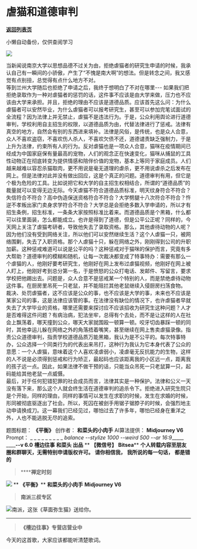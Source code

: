 # 虐猫和道德审判

[**返回列表页**](/gzh/槽边往事)

小懒自动备份，仅供查阅学习

![](https://mmbiz.qpic.cn/mmbiz_jpg/Ia6gU9JNtkpx8ibHOftNhJHYh3ynvFcyz3ib57vyCicNibeib2G7YjC3VicomuGBctfqloUg6ANImAy9QiaYvlRYqYF8A/640?wx_fmt=jpeg&from;=appmsg)

当新闻说南京大学以思想品德不过关为由，拒绝虐猫者的研究生申请的时候，我承认自己有一瞬间的小骄傲，产生了“不愧是南大啊”的想法。但是转念之间，我又感觉有点别扭，总觉得有点什么地方不对。  
等到兰州大学随后也拒绝了申请之后，我终于想明白了不对在哪里---
如果我们把拒绝录取作为一种对虐猫者的惩罚的话，这件事不应该是由大学来做，压力也不应该由大学来承担。并且，拒绝的理由不应该是道德品质。应该首先这么问：为什么虐猫者可以安然毕业，为什么虐猫者可以报考研究生，甚至可以参加完笔试面试的全流程？因为法律上并无禁止，虐猫不是违法行为。于是，公众利用舆论进行道德审判，学校利用自主招生的权限，以道德品质为由，代替法律进行了惩戒。法律有真空的地方，自然会有别的东西进来填补。法律是风俗，是传统，也是众人合意，众人不喜欢盗窃，不喜欢伤人杀人，不喜欢欠债不还，道德谴责缺乏强制力，于是上升为法律，约束所有人的行为。反对虐猫也是一项众人合意，猫咪在疫情期间已经成为中国家庭保有量最高的宠物，人们的观念正在快速变化，猫咪从捕鼠的工具性动物正在彻底转变为提供情感和陪伴价值的宠物，基本上等同于家庭成员。人们越来越难以容忍杀猫取肉，更不用说是毫无道理的虐杀，更不用说虐杀之后发布在网上。但是法律对此并没有做出回应，这是个真正的问题。道德审判有用，但它是个极为危险的工具。比如说把它和大学的自主招生权相结合，所谓的“道德品质”的裁量就可以变得无边无际。今天虐猫不符合道德品质标准，明天纹身符合不符合？失信符合不符合？高中伪造保送资格符合不符合？大学劈腿十八次符合不符合？忤逆不孝叛出家门卖身求学符合不符合？大学总是会拒绝多数入学申请的，所以才有招生条例，招生标准，一条条大家按照标准比着来。而道德品质是个黑箱，什么都可以往里面装，怎么都能成立。也许是得到了道德，但是公平公正呢？同样的，今天网上关注了虐猫考研者，导致他失去了录取资格。那么，其他虐待动物的人呢？因为他们没有受到网络关注，所以他们可以安然继续生活？这个人虐猫一只，被网络围剿，失去了入职资格。那个人虐猫十只，躲在网络之外，刚刚得到公司的升职加薪。这种惩戒难道可以说是公平的吗？这种惩戒对于猫咪的保护而言，究竟有多大帮助？道德审判的模糊和随机，让每一次裁决都变成了特事特办：需要有那么一个虐猫的人，他刚好要考研究生，他刚好在网上发布过虐猫视频，他刚好在网上被人盯上，他刚好考到总分第一名，于是愤怒的公众打电话、发邮件、写留言，要求学校把他踢出去。问题是，众人合意不是惩戒某一个特别的人，而是禁绝虐待动物这件事。在厨房里吊死一只老鼠，并不能阻拦其他老鼠继续入侵厨房扫荡食物。  
裁决、处罚虐猫者，这不应该是公众的事，也不应该是大学的事，未来也不应该是某家公司的事，这是法律应该管的事。在法律没有缺位的情况下，也许虐猫者早就失去了大学毕业的资格，哪里还需要来探讨应不应该招收为研究生这种问题？人才是否难得这件问题？有病治病，犯法坐牢，总得有个去处，而不是让这样的人在社会上飘荡着，哪天撞到公众，哪天大家就围殴一顿算一顿。咬牙切齿暴踩一顿的同时，其他幸运儿躲在网络之外的角落捂着嘴笑，甚至继续在网上售卖虐猫录像。指责公众道德审判，指责学校道德品质万能黑箱，我认为是不公平的。每次特事特办，公众选择一个同类行为的代表出来吊打，这种行为我认为它本身代表了公众的意愿：一个人虐猫，意味着这个人喜欢凌虐弱小，凌虐毫无反抗能力的生物，这样的人不说是必须得到惩戒和行为矫正，最起码也应该距离我的小区远一点，距离我的孩子远一点。因此，如果法律不做干预的话，只能当众吊死一只老鼠算一只，起码能给其他老鼠一点威慑。  
最后，对于任何犯错犯罪的社会成员而言，法律其实是一种保护。法律和公义一天没有落下来，那么这个人就会终生活在道德审判的追杀令下。拒绝进入研究生院只是个开始，同样的理由，同样的事情可以发生在求职的时候，发生在求婚的时候，形同被彻底驱逐出了社会。所以，死囚在被刽手用锯子锯脖子的时候，会强烈地主动申请换成刀。这一幕我们已经见过，哪怕过去了许多年，哪怕已经身在重洋之外，人也不能逃脱无尽的追索。  

  

题图标题： **《平衡》** 创作者： **和菜头的小肉手** AI算法提供： **Midjourney V6** Prompt： _ _ _ _ _ _
_ _ _ _balance --stylize 1000 --weird 500 --ar 16:9______ ______\--v 6.0__
**槽边往事** **和菜头 出品** ** **【微信号】** **Bitsea**** **个人转载内容至朋友圈和群聊天，无需特别申请版权许可。**
**请你相信我，** **我所说的每一句话，** **都是错的**

>  ******禅定时刻**

![](https://mmbiz.qpic.cn/mmbiz_jpg/Ia6gU9JNtkpx8ibHOftNhJHYh3ynvFcyzbeS164hES22Qtkj8ss7Ongxzh6owNgUJeKJiaeibl9qjlKrYS0s5KUjQ/640?wx_fmt=jpeg&from;=appmsg)
** **《平衡》**** **和菜头的小肉手** **Midjourney V6**

>  **南派三叔专区**

![](https://mmbiz.qpic.cn/mmbiz_jpg/Ia6gU9JNtkrIQbeMicicLjWCjP1w2ibibkTa0rynFgx7qy7rFXCicLwlwh9Fjcbl3PiaQiaia5tkOkFrvMjur2PSIc0seg/640?wx_fmt=jpeg&from;=appmsg)南派，这张《草面弥生猫》送给你。
****

>  **《槽边往事》专营店营业中**

  

  
今天的这首歌，大家应该都能听清楚歌词。  

